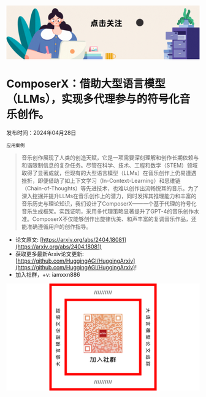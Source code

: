 ![](https://raw.githubusercontent.com/HuggingAGI/HuggingArxiv/main/imgs/follow2.gif)
# ComposerX：借助大型语言模型（LLMs），实现多代理参与的符号化音乐创作。
发布时间：2024年04月28日

`应用案例`
> 音乐创作展现了人类的创造天赋，它是一项需要深刻理解和创作长期依赖与和谐限制信息的复杂任务。尽管在科学、技术、工程和数学（STEM）领域取得了显著成就，但现有的大型语言模型（LLMs）在音乐创作上仍易遭遇挫折，即便借助了如上下文学习（In-Context-Learning）和思维链（Chain-of-Thoughts）等先进技术，也难以创作出流畅悦耳的音乐。为了深入挖掘并提升LLMs在音乐创作上的潜力，同时发挥其推理能力和丰富的音乐历史与理论知识，我们设计了ComposerX——一个基于代理的符号化音乐生成框架。实践证明，采用多代理策略显著提升了GPT-4的音乐创作水准。ComposerX不仅能够创作出旋律优美、和声丰富的复调音乐作品，还能准确遵循用户的创作指导。



- 论文原文: [https://arxiv.org/abs/2404.18081](https://arxiv.org/abs/2404.18081)
- 获取更多最新Arxiv论文更新: [https://github.com/HuggingAGI/HuggingArxiv](https://github.com/HuggingAGI/HuggingArxiv)!
- 加入社群，+v: iamxxn886

![](https://raw.githubusercontent.com/HuggingAGI/HuggingArxiv/main/imgs/qrcode.png)